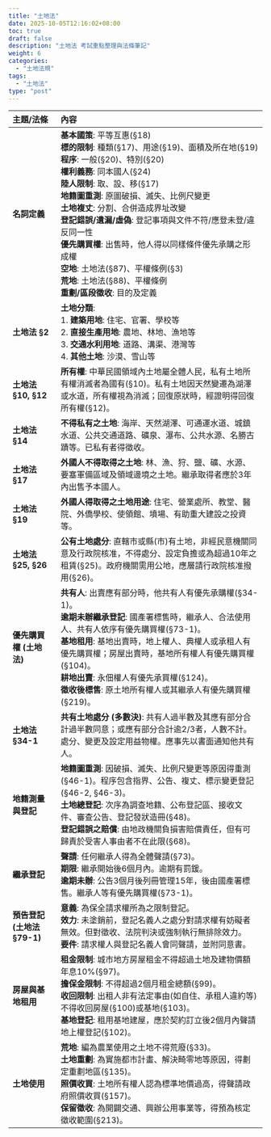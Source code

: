 ```yaml
---
title: "土地法"
date: 2025-10-05T12:16:02+08:00
toc: true
draft: false
description: "土地法 考試重點整理與法條筆記"
weight: 6
categories:
  - "土地法規"
tags:
  - "土地法"
type: "post"
---
```


| 主題/法條 | 內容 |
| :--- | :--- |
| **名詞定義** | **基本國策**: 平等互惠(§18)<br>**標的限制**: 種類(§17)、用途(§19)、面積及所在地(§19)<br>**程序**: 一般(§20)、特別(§20)<br>**權利義務**: 同本國人(§24)<br>**陸人限制**: 取、設、移(§17)<br>**地籍圖重測**: 原圖破損、滅失、比例尺變更<br>**土地複丈**: 分割、合併造成界址改變<br>**登記錯誤/遺漏/虛偽**: 登記事項與文件不符/應登未登/違反同一性<br>**優先購買權**: 出售時，他人得以同樣條件優先承購之形成權<br>**空地**: 土地法(§87)、平權條例(§3)<br>**荒地**: 土地法(§88)、平權條例<br>**重劃/區段徵收**: 目的及定義 | 
| **土地法 §2** | **土地分類**: <br>1. **建築用地**: 住宅、官署、學校等<br>2. **直接生產用地**: 農地、林地、漁地等<br>3. **交通水利用地**: 道路、溝渠、港灣等<br>4. **其他土地**: 沙漠、雪山等 | 
| **土地法 §10, §12** | **所有權**: 中華民國領域內土地屬全體人民，私有土地所有權消滅者為國有(§10)。私有土地因天然變遷為湖澤或水道，所有權視為消滅；回復原狀時，經證明得回復所有權(§12)。 | 
| **土地法 §14** | **不得私有之土地**: 海岸、天然湖澤、可通運水道、城鎮水道、公共交通道路、礦泉、瀑布、公共水源、名勝古蹟等。已私有者得徵收。 | 
| **土地法 §17** | **外國人不得取得之土地**: 林、漁、狩、鹽、礦、水源、要塞軍備區域及領域邊境之土地。繼承取得者應於3年內出售予本國人。 | 
| **土地法 §19** | **外國人得取得之土地用途**: 住宅、營業處所、教堂、醫院、外僑學校、使領館、墳場、有助重大建設之投資等。 | 
| **土地法 §25, §26** | **公有土地處分**: 直轄市或縣(市)有土地，非經民意機關同意及行政院核准，不得處分、設定負擔或為超過10年之租賃(§25)。政府機關需用公地，應層請行政院核准撥用(§26)。 | 
| **優先購買權 (土地法)** | **共有人**: 出賣應有部分時，他共有人有優先承購權(§34-1)。<br>**逾期未辦繼承登記**: 國產署標售時，繼承人、合法使用人、共有人依序有優先購買權(§73-1)。<br>**基地租用**: 基地出賣時，地上權人、典權人或承租人有優先購買權；房屋出賣時，基地所有權人有優先購買權(§104)。<br>**耕地出賣**: 永佃權人有優先承買權(§124)。<br>**徵收後標售**: 原土地所有權人或其繼承人有優先購買權(§219)。 | 
| **土地法 §34-1** | **共有土地處分 (多數決)**: 共有人過半數及其應有部分合計過半數同意；或應有部分合計逾2/3者，人數不計。處分、變更及設定用益物權。應事先以書面通知他共有人。 | 
| **地籍測量與登記** | **地籍圖重測**: 因破損、滅失、比例尺變更等原因得重測(§46-1)。程序包含指界、公告、複丈、標示變更登記(§46-2, §46-3)。<br>**土地總登記**: 次序為調查地籍、公布登記區、接收文件、審查公告、登記發狀造冊(§48)。<br>**登記錯誤之賠償**: 由地政機關負損害賠償責任，但有可歸責於受害人事由者不在此限(§68)。 | 
| **繼承登記** | **聲請**: 任何繼承人得為全體聲請(§73)。<br>**期限**: 繼承開始後6個月內。逾期有罰鍰。<br>**逾期未辦**: 公告3個月後列冊管理15年，後由國產署標售。繼承人等有優先購買權(§73-1)。 | 
| **預告登記 (土地法 §79-1)** | **意義**: 為保全請求權所為之限制登記。<br>**效力**: 未塗銷前，登記名義人之處分對請求權有妨礙者無效。但對徵收、法院判決或強制執行無排除效力。<br>**要件**: 請求權人與登記名義人會同聲請，並附同意書。 | 
| **房屋與基地租用** | **租金限制**: 城市地方房屋租金不得超過土地及建物價額年息10%(§97)。<br>**擔保金限制**: 不得超過2個月租金總額(§99)。<br>**收回限制**: 出租人非有法定事由(如自住、承租人違約等)不得收回房屋(§100)或基地(§103)。<br>**基地登記**: 租用基地建屋，應於契約訂立後2個月內聲請地上權登記(§102)。 | 
| **土地使用** | **荒地**: 編為農業使用之土地不得荒廢(§33)。<br>**土地重劃**: 為實施都市計畫、解決畸零地等原因，得劃定重劃地區(§135)。<br>**照價收買**: 土地所有權人認為標準地價過高，得聲請政府照價收買(§157)。<br>**保留徵收**: 為開闢交通、興辦公用事業等，得預為核定徵收範圍(§213)。 |